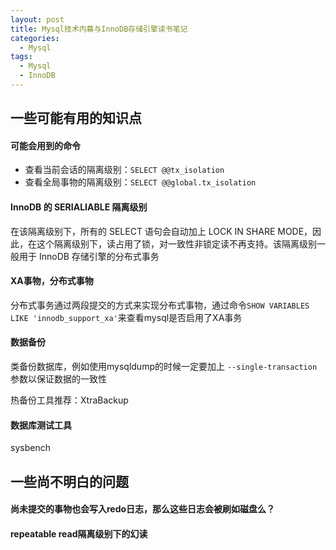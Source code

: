 ```yaml
---
layout: post
title: Mysql技术内幕与InnoDB存储引擎读书笔记
categories:
  - Mysql
tags:
  - Mysql
  - InnoDB
---
```


## 一些可能有用的知识点

#### 可能会用到的命令
- 查看当前会话的隔离级别：`SELECT @@tx_isolation`
- 查看全局事物的隔离级别：`SELECT @@global.tx_isolation`

#### InnoDB 的 SERIALIABLE 隔离级别
在该隔离级别下，所有的 SELECT 语句会自动加上 LOCK IN SHARE MODE，因此，在这个隔离级别下，读占用了锁，对一致性非锁定读不再支持。该隔离级别一般用于 InnoDB 存储引擎的分布式事务

#### XA事物，分布式事物
分布式事务通过两段提交的方式来实现分布式事物，通过命令`SHOW VARIABLES LIKE 'innodb_support_xa'`来查看mysql是否启用了XA事务

#### 数据备份
类备份数据库，例如使用mysqldump的时候一定要加上 `--single-transaction` 参数以保证数据的一致性

热备份工具推荐：XtraBackup

#### 数据库测试工具
sysbench

## 一些尚不明白的问题

#### 尚未提交的事物也会写入redo日志，那么这些日志会被刷如磁盘么？

#### repeatable read隔离级别下的幻读

